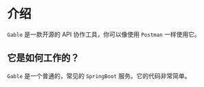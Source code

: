 # 介绍

`Gable` 是一款开源的 API 协作工具，你可以像使用 `Postman` 一样使用它。


## 它是如何工作的？

`Gable` 是一个普通的，常见的 `SpringBoot` 服务。它的代码非常简单。